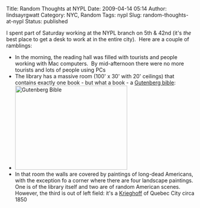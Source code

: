 Title: Random Thoughts at NYPL
Date: 2009-04-14 05:14
Author: lindsayrgwatt
Category: NYC, Random
Tags: nypl
Slug: random-thoughts-at-nypl
Status: published

I spent part of Saturday working at the NYPL branch on 5th & 42nd (it's *the* best place to get a desk to work at in the entire city).  Here are a couple of ramblings:

- In the morning, the reading hall was filled with tourists and people working with Mac computers.  By mid-afternoon there were no more tourists and lots of people using PCs
- The library has a massive room (100' x 30' with 20' ceilings) that contains exactly one book - but what a book - a [Gutenberg bible](http://en.wikipedia.org/wiki/Gutenberg_Bible):
- <img src="{static}/images/2009/04/img_0025-300x225.jpg" title="Gutenberg Bible" class="alignleft size-medium " width="300" height="225" alt="Gutenberg Bible" />
- In that room the walls are covered by paintings of long-dead Americans, with the exception fo a corner where there are four landscape paintings. One is of the library itself and two are of random American scenes. However, the third is out of left field: it's a [Krieghoff](http://en.wikipedia.org/wiki/Cornelius_Krieghoff) of Quebec City circa 1850
